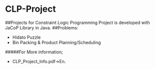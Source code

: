 # CLP-Project
##Projects for Constraint Logic Programming
Project is developed with JaCoP Library in Java.
##Problems:
* Hidato Puzzle
* Bin Packing & Product Planning/Scheduling

#####For More information;
* CLP_Project_Info.pdf->En.
